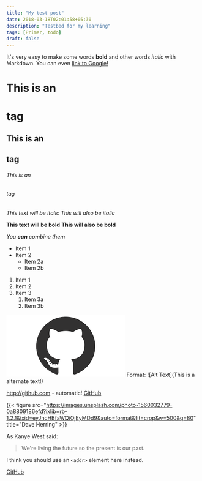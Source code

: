 ```yaml
---
title: "My test post"
date: 2018-03-18T02:01:58+05:30
description: "Testbed for my learning"
tags: [Primer, todo]
draft: false
---
```


It's very easy to make some words **bold** and other words *italic* with Markdown. You can even [link to Google!](http://google.com)

# This is an <h1> tag
## This is an <h2> tag
###### This is an <h6> tag
  
 *This text will be italic*
_This will also be italic_

**This text will be bold**
__This will also be bold__

_You **can** combine them_


* Item 1
* Item 2
  * Item 2a
  * Item 2b
  
 1. Item 1
1. Item 2
1. Item 3
   1. Item 3a
   1. Item 3b
   
 ![GitHub Logo](/images/github.png)
Format: ![Alt Text](This is a alternate text!)

http://github.com - automatic!
[GitHub](http://github.com)

{{< figure src="https://images.unsplash.com/photo-1560032779-0a8809186efd?ixlib=rb-1.2.1&ixid=eyJhcHBfaWQiOjEyMDd9&auto=format&fit=crop&w=500&q=80" title="Dave Herring" >}}

As Kanye West said:

> We're living the future so
> the present is our past.

I think you should use an
`<addr>` element here instead.

[GitHub](http://github.com)
